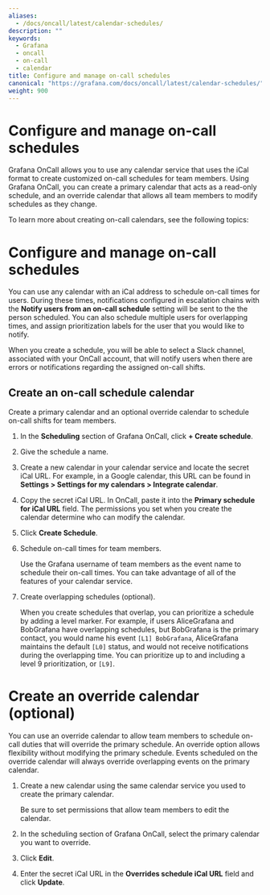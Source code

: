 ```yaml
---
aliases:
  - /docs/oncall/latest/calendar-schedules/
description: ""
keywords:
  - Grafana
  - oncall
  - on-call
  - calendar
title: Configure and manage on-call schedules
canonical: "https://grafana.com/docs/oncall/latest/calendar-schedules/"
weight: 900
---
```


# Configure and manage on-call schedules

Grafana OnCall allows you to use any calendar service that uses the iCal format to create customized on-call schedules for team members. Using Grafana OnCall, you can create a primary calendar that acts as a read-only schedule, and an override calendar that allows all team members to modify schedules as they change.

To learn more about creating on-call calendars, see the following topics:

# Configure and manage on-call schedules

You can use any calendar with an iCal address to schedule on-call times for users. During these times, notifications configured in escalation chains with the **Notify users from an on-call schedule** setting will be sent to the the person scheduled. You can also schedule multiple users for overlapping times, and assign prioritization labels for the user that you would like to notify.

When you create a schedule, you will be able to select a Slack channel, associated with your OnCall account, that will notify users when there are errors or notifications regarding the assigned on-call shifts.

## Create an on-call schedule calendar

Create a primary calendar and an optional override calendar to schedule on-call shifts for team members.

1. In the **Scheduling** section of Grafana OnCall, click **+ Create schedule**.

1. Give the schedule a name.

1. Create a new calendar in your calendar service and locate the secret iCal URL. For example, in a Google calendar, this URL can be found in **Settings > Settings for my calendars > Integrate calendar**.

1. Copy the secret iCal URL. In OnCall, paste it into the **Primary schedule for iCal URL** field.
   The permissions you set when you create the calendar determine who can modify the calendar.

1. Click **Create Schedule**.

1. Schedule on-call times for team members.

   Use the Grafana username of team members as the event name to schedule their on-call times. You can take advantage of all of the features of your calendar service.

1. Create overlapping schedules (optional).

   When you create schedules that overlap, you can prioritize a schedule by adding a level marker. For example, if users AliceGrafana and BobGrafana have overlapping schedules, but BobGrafana is the primary contact, you would name his event `[L1] BobGrafana`, AliceGrafana maintains the default `[L0]` status, and would not receive notifications during the overlapping time. You can prioritize up to and including a level 9 prioritization, or `[L9]`.

# Create an override calendar (optional)

You can use an override calendar to allow team members to schedule on-call duties that will override the primary schedule. An override option allows flexibility without modifying the primary schedule. Events scheduled on the override calendar will always override overlapping events on the primary calendar.

1. Create a new calendar using the same calendar service you used to create the primary calendar.

   Be sure to set permissions that allow team members to edit the calendar.

1. In the scheduling section of Grafana OnCall, select the primary calendar you want to override.

1. Click **Edit**.

1. Enter the secret iCal URL in the **Overrides schedule iCal URL** field and click **Update**.
